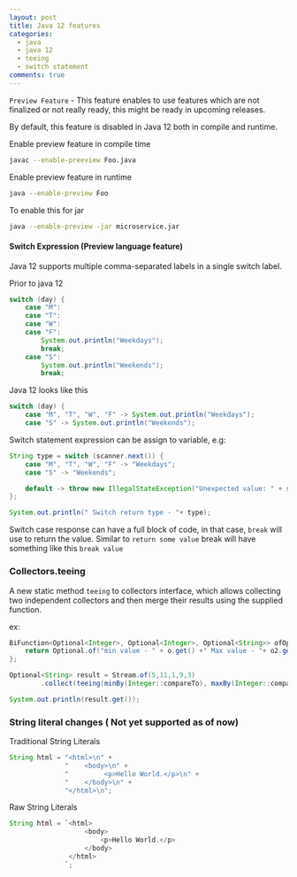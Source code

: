 ```yaml
---
layout: post
title: Java 12 features
categories:
  - java
  - java 12
  - teeing
  - switch statement
comments: true
---
```


`Preview Feature` - This feature enables to use features which are not finalized or not really ready, this might be ready in upcoming releases.

By default, this feature is disabled in Java 12 both in compile and runtime.

Enable preview feature in compile time

```bash
javac --enable-preeview Foo.java
```

Enable preview feature in runtime
```bash
java --enable-preview Foo
```

To enable this for jar
```bash
java --enable-preview -jar microservice.jar
```

#### Switch Expression (Preview language feature)
Java 12 supports multiple comma-separated labels in a single switch label.

Prior to java 12

```java
switch (day) {
    case "M":
    case "T":
    case "W":
    case "F": 
        System.out.println("Weekdays");
        break;
    case "S":
        System.out.println("Weekends");
        break;
```

Java 12 looks like this
```java
switch (day) {
    case "M", "T", "W", "F" -> System.out.println("Weekdays");
    case "S" -> System.out.println("Weekends");
```

Switch statement expression can be assign to variable, e.g:

```java
String type = switch (scanner.next()) {
    case "M", "T", "W", "F" -> "Weekdays";
    case "S" -> "Weekends";

    default -> throw new IllegalStateException("Unexpected value: " + scanner.next());
};

System.out.println(" Switch return type - "+ type);
```

Switch case response can have a full block of code, in that case, `break` will use to return the value.
Similar to `return some value` break will have something like this `break value`


### Collectors.teeing

A new static method `teeing` to collectors interface, which allows collecting
two independent collectors and then merge their results using the supplied function.

ex:
```java
BiFunction<Optional<Integer>, Optional<Integer>, Optional<String>> ofOp = (o, o2) -> {
    return Optional.of("min value - " + o.get() +" Max value - "+ o2.get());
};

Optional<String> result = Stream.of(5,11,1,9,3)
        .collect(teeing(minBy(Integer::compareTo), maxBy(Integer::compareTo),ofOp));

System.out.println(result.get());
```

### String literal changes ( Not yet supported as of now)

Traditional String Literals
```java
String html = "<html>\n" +
              "    <body>\n" +
              "		    <p>Hello World.</p>\n" +
              "    </body>\n" +
              "</html>\n";
```

            
Raw String Literals

```java
String html = `<html>
                   <body>
                       <p>Hello World.</p>
                   </body>
               </html>
              `;
```

